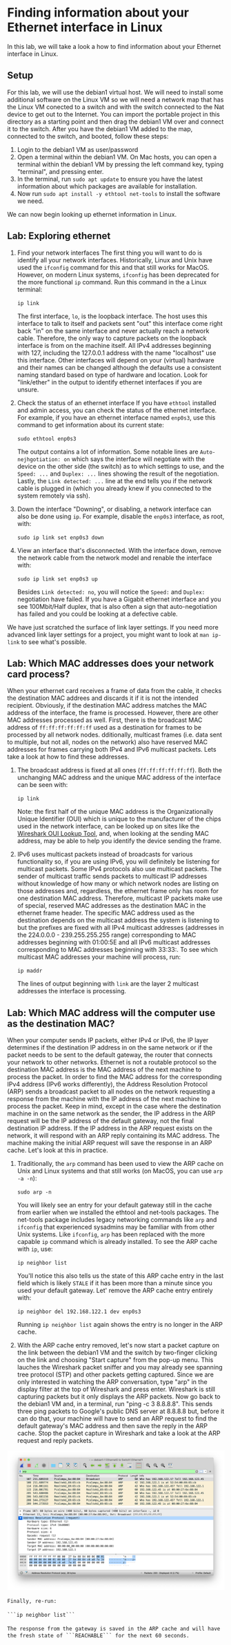 # Finding information about your Ethernet interface in Linux
In this lab, we will take a look a how to find information about your Ethernet interface in Linux.

## Setup
For this lab, we will use the debian1 virtual host.  We will need to install some additional software on the Linux VM so we will need a network map that has the Linux VM conected to a switch and with the switch connected to the Nat device to get out to the Internet.  You can import the portable project in this directory as a starting point and then drag the debian1 VM over and connect it to the switch.  After you have the debian1 VM added to the map, connected to the switch, and booted, follow these steps:

1. Login to the debian1 VM as user/password
1. Open a terminal within the debian1 VM. On Mac hosts, you can open a terminal within the debian1 VM by pressing the left command key, typing "terminal", and pressing enter.
1. In the terminal, run ```sudo apt update``` to ensure you have the latest information about which packages are available for installation.
1. Now run ```sudo apt install -y ethtool net-tools``` to install the software we need.

We can now begin looking up ethernet information in Linux.

## Lab: Exploring ethernet

1. Find your network interfaces
    The first thing you will want to do is identify all your network interfaces.  Historically, Linux and Unix have used the ```ifconfig``` command for this and that still works for MacOS.  However, on modern Linux systems, ```ifconfig``` has been deprecated for the more functional ```ip``` command.  Run this command in the a Linux terminal:

    ```ip link```

    The first interface, ```lo```, is the loopback interface.  The host uses this interface to talk to itself and packets sent "out" this interface come right back "in" on the same interface and never actually reach a network cable.  Therefore, the only way to capture packets on the loopback interface is from on the machine itself.  All IPv4 addresses beginning with 127, including the 127.0.0.1 address with the name "localhost" use this interface.
    Other interfaces will depend on your (virtual) hardware and their names can be changed although the defaults use a consistent naming standard based on type of hardware and location. Look for "link/ether" in the output to identify ethernet interfaces if you are unsure.
1. Check the status of an ethernet interface
    If you have ```ethtool``` installed and admin access, you can check the status of the ethernet interface.  For example, if you have an ethernet interface named ```enp0s3```, use this command to get information about its current state:

    ```sudo ethtool enp0s3```

    The output contains a lot of information.  Some notable lines are ```Auto-nejhgotiation: on``` which says the interface will negotiate with the device on the other side (the switch) as to which settings to use, and the ```Speed: ...``` and ```Duplex: ...``` lines showing the result of the negotiation.  Lastly, the ```Link detected: ...``` line at the end tells you if the network cable is plugged in (which you already knew if you connected to the system remotely via ssh).
1. Down the interface
    "Downing", or disabling, a network interface can also be done using ```ip```.  For example, disable the ```enp0s3``` interface, as root, with:

    ```sudo ip link set enp0s3 down```

1. View an interface that's disconnected.  With the interface down, remove the network cable from the network model and renable the interface with:

    ```sudo ip link set enp0s3 up```

    Besides ```Link detected: no```, you will notice the ```Speed:``` and ```Duplex:``` negotiation have failed.  If you have a Gigabit ethernet interface and you see 100Mbit/Half duplex, that is also often a sign that auto-negotiation has failed and you could be looking at a defective cable.

We have just scratched the surface of link layer settings.  If you need more advanced link layer settings for a project, you might want to look at ```man ip-link``` to see what's possible.

## Lab: Which MAC addresses does your network card process?

When your ethernet card receives a frame of data from the cable, it checks the destination MAC addrees and discards it if it is not the intended recipient.  Obviously, if the destination MAC address matches the MAC address of the interface, the frame is processed.  However, there are other MAC addresses processed as well.  First, there is the broadcast MAC address of ```ff:ff:ff:ff:ff:ff``` used as a destination for frames to be processed by all network nodes. dditionally, multicast frames (i.e. data sent to multiple, but not all, nodes on the network) also have reserved MAC addresses for frames carrying both IPv4 and IPv6 multicast packets.  Lets take a look at how to find these addresses.

1. The broadcast address is fixed at all ones (```ff:ff:ff:ff:ff:ff```).  Both the unchanging MAC address and the unique MAC address of the interface can be seen with:

    ```ip link```

    Note: the first half of the unique MAC address is the Organizationally Unique Identifier (OUI) which is unique to the manufacturer of the chips used in the network interface, can be looked up on sites like the [Wireshark OUI Lookup Tool](https://www.wireshark.org/tools/oui-lookup.html), and, when looking at the sending MAC address, may be able to help you identify the device sending the frame.

1. IPv6 uses multicast packets instead of broadcasts for various functionality so, if you are using IPv6, you will definitely be listening for multicast packets.  Some IPv4 protocols also use multicast packets.  The sender of multicast traffic sends packets to multicast IP addresses without knowledge of how many or which network nodes are listing on those addresses and, regardless, the ethernet frame only has room for one destination MAC address.  Therefore, multicast IP packets make use of special, reserved MAC addresses as the destination MAC in the ethernet frame header.  The specific MAC address used as the destination depends on the multicast address the system is listening to but the prefixes are fixed with all IPv4 multicast addresses (addresses in the 224.0.0.0 - 239.255.255.255 range) corresponding to MAC addresses beginning with 01:00:5E and all IPv6 multicast addresses corresponding to MAC addresses beginning with 33:33:.  To see which multicast MAC addresses your machine will process, run:

    ```ip maddr```

    The lines of output beginning with ```link``` are the layer 2 multicast addresses the interface is processing.

## Lab: Which MAC address will the computer use as the destination MAC?

When your computer sends IP packets, either IPv4 or IPv6, the IP layer determines if the destination IP address in on the same network or if the packet needs to be sent to the default gateway, the router that connects your network to other networks.  Ethernet is not a routable protocol so the destination MAC address is the MAC address of the next machine to process the packet.  In order to find the MAC address for the corresponding IPv4 address (IPv6 works differently), the Address Resolution Protocol (ARP) sends a broadcast packet to all nodes on the network requesting a response from the machine with the IP address of the next machine to process the packet.  Keep in mind, except in the case where the destination machine in on the same network as the sender, the IP address in the ARP request will be the IP address of the default gateway, not the final destination IP address.  If the IP address in the ARP request exists on the network, it will respond with an ARP reply containing its MAC address.  The machine making the initial ARP request will save the response in an ARP cache.  Let's look at this in practice.
1.  Traditionally, the ```arp``` command has been used to view the ARP cache on Unix and Linux systems and that still works (on MacOS, you can use ```arp -a -n```):

    ```sudo arp -n```

    You will likely see an entry for your default gateway still in the cache from earlier when we installed the ethtool and net-tools packages.  The net-tools package includes legacy networking commands like ```arp``` and ```ifconfig``` that experienced sysadmins may be familiar with from other Unix systems.  Like ```ifconfig```, ```arp``` has been replaced with the more capable ```ip``` command which is already installed.  To see the ARP cache with ```ip```, use:

    ```ip neighbor list```

    You'll notice this also tells us the state of this ARP cache entry in the last field which is likely ```STALE``` if it has been more than a minute since you used your default gateway.  Let' remove the ARP cache entry entirely with:

    ```ip neighbor del 192.168.122.1 dev enp0s3```

    Running ```ip neighbor list``` again shows the entry is no longer in the ARP cache.
1. With the ARP cache entry removed, let's now start a packet capture on the link between the debian1 VM and the switch by two-finger clicking on the link and choosing "Start capture" from the pop-up menu.  This lauches the Wireshark packet sniffer and you may already see spanning tree protocol (STP) and other packets getting captured.  Since we are only interested in watching the ARP conversation, type "arp" in the display filter at the top of Wireshark and press enter.  Wireshark is still capturing packets but it only displays the ARP packets.  Now go back to the debian1 VM and, in a terminal, run "ping -c 3 8.8.8.8".  This sends three ping packets to Google's public DNS server at 8.8.8.8 but, before it can do that, your machine will have to send an ARP request to find the default gateway's MAC address and then save the reply in the ARP cache.  Stop the packet capture in Wireshark and take a look at the ARP request and reply packets.

![ARPCapture](ARPCapture.png)

    Finally, re-run:

    ```ip neighbor list```

    The response from the gateway is saved in the ARP cache and will have the fresh state of ```REACHABLE``` for the next 60 seconds.
